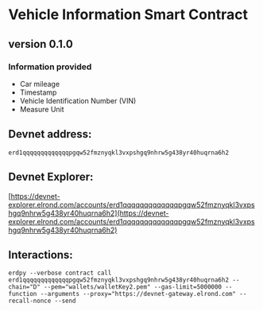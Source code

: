 # Vehicle Information Smart Contract
## version 0.1.0

###  Information provided
- Car mileage
- Timestamp
- Vehicle Identification Number (VIN)
- Measure Unit


## Devnet address:

```
erd1qqqqqqqqqqqqqpgqw52fmznyqkl3vxpshgq9nhrw5g438yr40huqrna6h2
````
## Devnet Explorer:

[https://devnet-explorer.elrond.com/accounts/erd1qqqqqqqqqqqqqpgqw52fmznyqkl3vxpshgq9nhrw5g438yr40huqrna6h2](https://devnet-explorer.elrond.com/accounts/erd1qqqqqqqqqqqqqpgqw52fmznyqkl3vxpshgq9nhrw5g438yr40huqrna6h2)


## Interactions:
```
erdpy --verbose contract call erd1qqqqqqqqqqqqqpgqw52fmznyqkl3vxpshgq9nhrw5g438yr40huqrna6h2 --chain="D" --pem="wallets/walletKey2.pem" --gas-limit=5000000 --function --arguments --proxy="https://devnet-gateway.elrond.com" --recall-nonce --send

```
